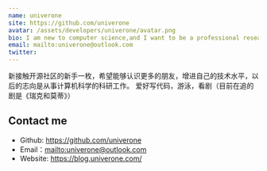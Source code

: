 ```yaml
---
name: univerone
site: https://github.com/univerone
avatar: /assets/developers/univerone/avatar.png
bio: I am new to computer science,and I want to be a professional researcher.
email: mailto:univerone@outlook.com
twitter: 
---
```


新接触开源社区的新手一枚，希望能够认识更多的朋友，增进自己的技术水平，以后的志向是从事计算机科学的科研工作。
爱好写代码，游泳，看剧（目前在追的剧是《瑞克和莫蒂》）

## Contact me

- Github: <https://github.com/univerone>
- Email：<mailto:univerone@outlook.com>
- Website: <https://blog.univerone.com/>
  